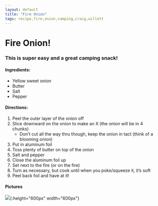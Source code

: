 ```yaml
---
layout: default
title: "Fire Onion"
tags: recipe,fire,onion,camping,craig,willett
---
```

# Fire Onion!

### This is super easy and a great camping snack!

#### Ingredients:
- Yellow sweet onion
- Butter
- Salt
- Pepper

#### Directions:
1. Peel the outer layer of the onion off
2. Slice downward on the onion to make an X (the onion will be in 4 chunks)
    - Don’t cut all the way thru though, keep the onion in tact (think of a blooming onion)
3. Put in aluminum foil
4. Toss plenty of butter on top of the onion
5. Salt and pepper
6. Close the aluminum foil up
7. Set next to the fire (or on the fire)
8. Turn as necessary, but cook until when you poke/squeeze it, it’s soft
9. Peel back foil and have at it!

#### Pictures
![]({{site.github.url}}/Campfire/Images/FireOnion.jpg){:height="600px" width="600px"}
